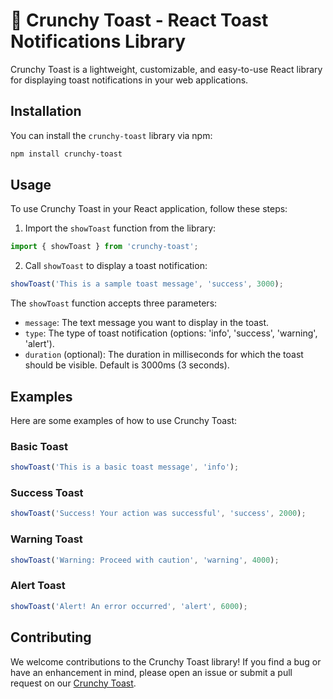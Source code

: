 # 🍞 Crunchy Toast - React Toast Notifications Library

Crunchy Toast is a lightweight, customizable, and easy-to-use React library for displaying toast notifications in your web applications.

## Installation

You can install the `crunchy-toast` library via npm:

```bash
npm install crunchy-toast
```

## Usage

To use Crunchy Toast in your React application, follow these steps:

1. Import the `showToast` function from the library:

```javascript
import { showToast } from 'crunchy-toast';
```

2. Call `showToast` to display a toast notification:

```javascript
showToast('This is a sample toast message', 'success', 3000);
```

The `showToast` function accepts three parameters:

- `message`: The text message you want to display in the toast.
- `type`: The type of toast notification (options: 'info', 'success', 'warning', 'alert').
- `duration` (optional): The duration in milliseconds for which the toast should be visible. Default is 3000ms (3 seconds).

## Examples

Here are some examples of how to use Crunchy Toast:

### Basic Toast

```javascript
showToast('This is a basic toast message', 'info');
```

### Success Toast

```javascript
showToast('Success! Your action was successful', 'success', 2000);
```

### Warning Toast

```javascript
showToast('Warning: Proceed with caution', 'warning', 4000);
```

### Alert Toast

```javascript
showToast('Alert! An error occurred', 'alert', 6000);
```

## Contributing

We welcome contributions to the Crunchy Toast library! If you find a bug or have an enhancement in mind, please open an issue or submit a pull request on our [Crunchy Toast](https://github.com/surajshende247/crunchy-toast).
